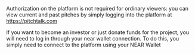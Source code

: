 Authorization on the platform is not required for ordinary viewers: you can view current and past pitches by simply logging into the platform at <https://pitchtalk.com>

If you want to become an investor or just donate funds for the project, you will need to log in through your near wallet connection. To do this, you simply need to connect to the platform using your NEAR Wallet
